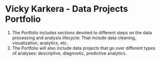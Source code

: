 # Vicky Karkera - Data Projects Portfolio 

1. The Portfolio includes sections devoted to different steps on the data processing and analysis lifecycle: That include data cleaning, visualization, analytics, etc.
2. The Portfolio will also include data projects that go over different types of analyses: descriptive, diagnostic, predictive analytics.
